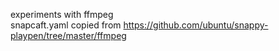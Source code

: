 experiments with ffmpeg <br>
snapcaft.yaml copied from https://github.com/ubuntu/snappy-playpen/tree/master/ffmpeg
